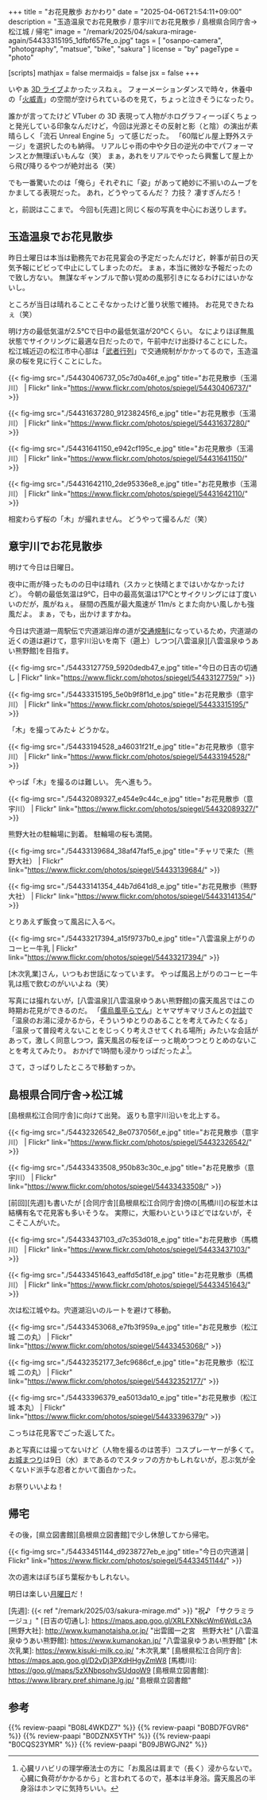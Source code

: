 +++
title = "お花見散歩 おかわり"
date =  "2025-04-06T21:54:11+09:00"
description = "玉造温泉でお花見散歩 / 意宇川でお花見散歩 / 島根県合同庁舎→松江城 / 帰宅"
image = "/remark/2025/04/sakura-mirage-again/54433315195_1dfbf657fe_o.jpg"
tags = [ "osanpo-camera", "photography", "matsue", "bike", "sakura" ]
license = "by"
pageType = "photo"

[scripts]
  mathjax = false
  mermaidjs = false
  jsx = false
+++

いやぁ [3D ライブ](https://www.youtube.com/watch?v=qc2owX4GFwA "【 #ReGLOSS3Dライブ 】Sakura Mirage / 新曲サクラミラージュ披露！【 ミニライブ 】 - YouTube")よかったッスねぇ。
フォーメーションダンスで時々，休養中の「[火威青](https://www.youtube.com/@HiodoshiAo "Ao Ch. 火威青 ‐ ReGLOSS - YouTube")」の空間が空けられているのを見て，ちょっと泣きそうになったり。

誰かが言ってたけど VTuber の 3D 表現って人物がホログラフィーっぽくちょっと発光している印象なんだけど，今回は光源とその反射と影（と陰）の演出が素晴らしく「流石 Unreal Engine 5」って感じだった。
「60階ビル屋上野外ステージ」を選択したのも納得。
リアルじゃ雨の中や夕日の逆光の中でパフォーマンスとか無理ぽいもんな（笑） まぁ，あれをリアルでやったら興奮して屋上から飛び降りるやつが絶対出る（笑）

でも一番驚いたのは「俺ら」それぞれに「姿」があって絶妙に不揃いのムーブをかましてる表現だった。
あれ，どうやってるんだ？ 力技？ 凄すぎんだろ！

と，前説はここまで。
今回も[先週]と同じく桜の写真を中心にお送りします。

## 玉造温泉でお花見散歩

昨日土曜日は本当は勤務先でお花見宴会の予定だったんだけど，幹事が前日の天気予報にビビって中止にしてしまったのだ。
まぁ，本当に微妙な予報だったので致し方ない。
無謀なギャンブルで酔い覚めの風邪引きになるわけにはいかないし。

ところが当日は晴れることこそなかったけど曇り状態で維持。
お花見できたねぇ（笑）

明け方の最低気温が2.5℃で日中の最低気温が20℃くらい。
なによりほぼ無風状態でサイクリングに最適な日だったので，午前中だけ出掛けることにした。
松江城近辺の松江市中心部は「[武者行列](https://www.musha-gyoretsu.jp/ "【公式サイト】松江武者行列 2025 | 4.5 (土) 開催")」で交通規制がかかってるので，玉造温泉の桜を見に行くことにした。

{{< fig-img src="./54430406737_05c7d0a46f_e.jpg" title="お花見散歩（玉湯川） | Flickr" link="https://www.flickr.com/photos/spiegel/54430406737/" >}}

{{< fig-img src="./54431637280_91238245f6_e.jpg" title="お花見散歩（玉湯川） | Flickr" link="https://www.flickr.com/photos/spiegel/54431637280/" >}}

{{< fig-img src="./54431641150_e942cf195c_e.jpg" title="お花見散歩（玉湯川） | Flickr" link="https://www.flickr.com/photos/spiegel/54431641150/" >}}

{{< fig-img src="./54431642110_2de95336e8_e.jpg" title="お花見散歩（玉湯川） | Flickr" link="https://www.flickr.com/photos/spiegel/54431642110/" >}}

相変わらず桜の「木」が撮れません。
どうやって撮るんだ（笑）

## 意宇川でお花見散歩

明けて今日は日曜日。

夜中に雨が降ったものの日中は晴れ（スカッと快晴とまではいかなかったけど）。
今朝の最低気温は9℃，日中の最高気温は17℃とサイクリングには丁度いいのだが，風がねぇ。
昼間の西風が最大風速が 11m/s とまた向かい風しかも強風だよ。
まぁ，でも，出かけますかね。

今日は宍道湖一周駅伝で宍道湖沿岸の道が[交通規制](https://www.minami-g.co.jp/minamikan/news/?p=1158 "宍道湖一周駅伝開催にともなう交通規制について | 島根 松江 皆美館[公式ホームページ]")になっているため，宍道湖の近くの道は避けて，意宇川沿いを南下（遡上）しつつ[八雲温泉][八雲温泉ゆうあい熊野館]を目指す。

{{< fig-img src="./54433127759_5920dedb47_e.jpg" title="今日の日吉の切通し | Flickr" link="https://www.flickr.com/photos/spiegel/54433127759/" >}}

{{< fig-img src="./54433315195_5e0b9f8f1d_e.jpg" title="お花見散歩（意宇川） | Flickr" link="https://www.flickr.com/photos/spiegel/54433315195/" >}}

「木」を撮ってみた↓ どうかな。

{{< fig-img src="./54433194528_a46031f21f_e.jpg" title="お花見散歩（意宇川） | Flickr" link="https://www.flickr.com/photos/spiegel/54433194528/" >}}

やっぱ「木」を撮るのは難しい。
先へ進もう。

{{< fig-img src="./54432089327_e454e9c44c_e.jpg" title="お花見散歩（意宇川） | Flickr" link="https://www.flickr.com/photos/spiegel/54432089327/" >}}

熊野大社の駐輪場に到着。
駐輪場の桜も満開。

{{< fig-img src="./54433139684_38af47faf5_e.jpg" title="チャリで来た（熊野大社） | Flickr" link="https://www.flickr.com/photos/spiegel/54433139684/" >}}

{{< fig-img src="./54433141354_44b7d641d8_e.jpg" title="お花見散歩（熊野大社） | Flickr" link="https://www.flickr.com/photos/spiegel/54433141354/" >}}

とりあえず飯食って風呂に入るべ。

{{< fig-img src="./54433217394_a15f9737b0_e.jpg" title="八雲温泉上がりのコーヒー牛乳 | Flickr" link="https://www.flickr.com/photos/spiegel/54433217394/" >}}

[木次乳業]さん，いつもお世話になっています。
やっぱ風呂上がりのコーヒー牛乳は瓶で飲むのがいいよね（笑）

写真には撮れないが，[八雲温泉][八雲温泉ゆうあい熊野館]の露天風呂ではこの時期お花見ができるのだ。
「[儒烏風亭らでん](https://www.youtube.com/@JuufuuteiRaden "Raden Ch. 儒烏風亭らでん ‐ ReGLOSS - YouTube")」とヤマザキマリさんとの[対談](https://www.youtube.com/watch?v=YyRgELdVo9M "【VTuber＆漫画家】儒烏風亭らでん、憧れのヤマザキマリ先生と対談する会（前編）【儒烏風亭らでん #ReGLOSS 】 - YouTube")で「温泉のお湯に浸かるから，そういうゆとりのあることを考えてみたくなる」「温泉って普段考えないことをじっくり考えさせてくれる場所」みたいな会話があって，激しく同意しつつ，露天風呂の桜をぼーっと眺めつつとりとめのないことを考えてみたり。
おかげで1時間も浸かりっぱだったよ[^c1]。

[^c1]: 心臓リハビリの理学療法士の方に「お風呂は肩まで（長く）浸からないで。心臓に負荷がかかるから」と言われてるので，基本は半身浴。露天風呂の半身浴はホンマに気持ちいい。

さて，さっぱりしたところで移動すっか。

## 島根県合同庁舎→松江城

[島根県松江合同庁舎]に向けて出発。
返りも意宇川沿いを北上する。

{{< fig-img src="./54432326542_8e0737056f_e.jpg" title="お花見散歩（意宇川） | Flickr" link="https://www.flickr.com/photos/spiegel/54432326542/" >}}

{{< fig-img src="./54433433508_950b83c30c_e.jpg" title="お花見散歩（意宇川） | Flickr" link="https://www.flickr.com/photos/spiegel/54433433508/" >}}

[前回][先週]も書いたが [合同庁舎][島根県松江合同庁舎]傍の[馬橋川]の桜並木は結構有名で花見客も多いそうな。
実際に，大賑わいというほどではないが，そこそこ人がいた。

{{< fig-img src="./54433437103_d7c353d018_e.jpg" title="お花見散歩（馬橋川） | Flickr" link="https://www.flickr.com/photos/spiegel/54433437103/" >}}

{{< fig-img src="./54433451643_eaffd5d18f_e.jpg" title="お花見散歩（馬橋川） | Flickr" link="https://www.flickr.com/photos/spiegel/54433451643/" >}}

次は松江城やね。宍道湖沿いのルートを避けて移動。

{{< fig-img src="./54433453068_e7fb3f959a_e.jpg" title="お花見散歩（松江城 二の丸） | Flickr" link="https://www.flickr.com/photos/spiegel/54433453068/" >}}

{{< fig-img src="./54432352177_3efc9686cf_e.jpg" title="お花見散歩（松江城 二の丸） | Flickr" link="https://www.flickr.com/photos/spiegel/54432352177/" >}}

{{< fig-img src="./54433396379_ea5013da10_e.jpg" title="お花見散歩（松江城 本丸） | Flickr" link="https://www.flickr.com/photos/spiegel/54433396379/" >}}

こっちは花見客でごった返してた。

あと写真には撮ってないけど（人物を撮るのは苦手）コスプレーヤーが多くて。
[お城まつり](https://www.matsue-castle.jp/festival/ "国宝松江城・お城まつり｜国宝 松江城ホームページ")は9日（水）まであるのでスタッフの方かもしれないが，忍ぶ気が全くないド派手な忍者とかいて面白かった。

お祭りいいよね！

## 帰宅

その後，[県立図書館][島根県立図書館]で少し休憩してから帰宅。

{{< fig-img src="./54433451144_d9238727eb_e.jpg" title="今日の宍道湖 | Flickr" link="https://www.flickr.com/photos/spiegel/54433451144/" >}}

次の週末はぼちぼち葉桜かもしれない。

明日は楽しい[月曜日](https://www.youtube.com/shorts/64r1yS9bsuA)だ！

[先週]: {{< ref "/remark/2025/03/sakura-mirage.md" >}} "祝♪ 「サクラミラージュ」"
[日吉の切通し]: https://maps.app.goo.gl/XRLFXNkcWm6WdLc3A
[熊野大社]: http://www.kumanotaisha.or.jp/ "出雲國一之宮　熊野大社"
[八雲温泉ゆうあい熊野館]: https://www.kumanokan.jp/ "八雲温泉ゆうあい熊野館"
[木次乳業]: https://www.kisuki-milk.co.jp/ "木次乳業"
[島根県松江合同庁舎]: https://maps.app.goo.gl/D2vDj3PXdHHgyZmW8
[馬橋川]: https://goo.gl/maps/5zXNbpsohvSUdqoW9
[島根県立図書館]: https://www.library.pref.shimane.lg.jp/ "島根県立図書館"

## 参考

{{% review-paapi "B08L4WKDZ7" %}} <!-- PowerShot ZOOM -->
{{% review-paapi "B0BD7FGVR6" %}} <!-- GARMIN EDGE Explore 2 サイクルコンピュータ -->
{{% review-paapi "B0DZNX5YTH" %}} <!-- サクラミラージュ ReGLOSS -->
{{% review-paapi "B0CQS23YMR" %}} <!-- 晴る ヨルシカ 葬送のフリーレン OP曲 -->
{{% review-paapi "B09JBWGJN2" %}} <!-- イズミコ おかわり【新装版】 -->

